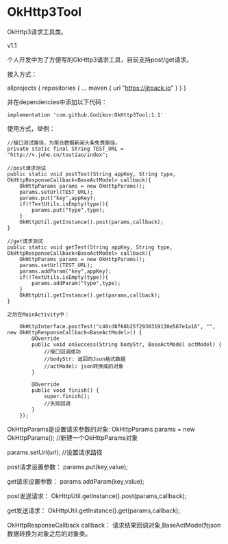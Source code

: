 # OkHttp3Tool
OkHttp3请求工具类。

v1.1

个人开发中为了方便写的OkHttp3请求工具，目前支持post/get请求。

接入方式：

  allprojects {
    repositories {
        ...
        maven { url "https://jitpack.io" }
    }
  }
  
  并在dependencies中添加以下代码：
  
    implementation 'com.github.Godikov:OkHttp3Tool:1.1'
    
    
  使用方式，举例：
    
    //接口测试路径，为聚合数据新闻头条免费路径。
    private static final String TEST_URL = "http://v.juhe.cn/toutiao/index";

    //post请求测试
    public static void postTest(String appKey, String type, OkHttpResponseCallback<BaseActModel> callback){
        OkHttpParams params = new OkHttpParams();
        params.setUrl(TEST_URL);
        params.put("key",appKey);
        if(!TextUtils.isEmpty(type)){
            params.put("type",type);
        }
        OkHttpUtil.getInstance().post(params,callback);
    }

    //get请求测试
    public static void getTest(String appKey, String type, OkHttpResponseCallback<BaseActModel> callback){
        OkHttpParams params = new OkHttpParams();
        params.setUrl(TEST_URL);
        params.addParam("key",appKey);
        if(!TextUtils.isEmpty(type)){
            params.addParam("type",type);
        }
        OkHttpUtil.getInstance().get(params,callback);
    }
    
    之后在MainActivity中：
    
        OkHttpInterface.postTest("c40cd8f68b25f2930319130e567e1a16", "", new OkHttpResponseCallback<BaseActModel>() {
            @Override
            public void onSuccess(String bodyStr, BaseActModel actModel) {
                //接口回调成功
                //bodyStr: 返回的Json格式数据
                //actModel: json转换成的对象
            }

            @Override
            public void finish() {
                super.finish();
                //失败回调
            }
        });
        
        
OkHttpParams是设置请求参数的对象:    OkHttpParams params = new OkHttpParams(); //新建一个OkHttpParams对象

params.setUrl(url); //设置请求路径

post请求设置参数： params.put(key,value);

get请求设置参数： params.addParam(key,value);

post发送请求： OkHttpUtil.getInstance().post(params,callback);

get发送请求： OkHttpUtil.getInstance().get(params,callback);

OkHttpResponseCallback<BaseActModel> callback： 请求结果回调对象,BaseActModel为json数据转换为对象之后的对象类。
  

